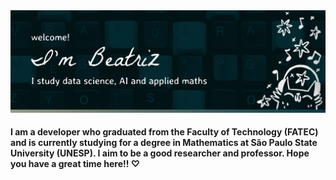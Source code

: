 <img src="readme-image.png">

#### I am a developer who graduated from the Faculty of Technology (FATEC) and is currently studying for a degree in Mathematics at São Paulo State University (UNESP). I aim to be a good researcher and professor. Hope you have a great time here!! ♡
